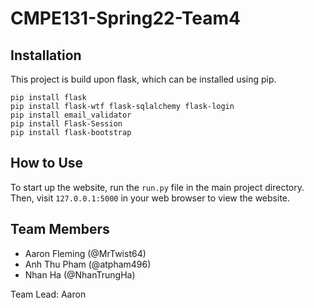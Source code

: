 # CMPE131-Spring22-Team4

<!-- Describe the project here -->

## Installation

This project is build upon flask, which can be installed using pip.
```
pip install flask
pip install flask-wtf flask-sqlalchemy flask-login
pip install email_validator
pip install Flask-Session
pip install flask-bootstrap
```

## How to Use

To start up the website, run the `run.py` file in the main project directory. \
Then, visit `127.0.0.1:5000` in your web browser to view the website.

## Team Members

- Aaron Fleming (@MrTwist64)
- Anh Thu Pham (@atpham496)
- Nhan Ha (@NhanTrungHa)

Team Lead: Aaron

